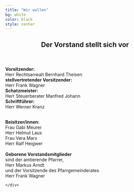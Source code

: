 ```yaml
---
title: "Wir wollen"
bg: white
color: black
style: center
---
```

<section id="one" class="main style1">
  <div class="container">
    <div class="row 150%">
      <div class="6u 12u$(medium)">
        <header class="major">
          <h2>Der Vorstand stellt sich vor</h2>
        </header>
         <p>
         <b>Vorsitzender:</b><br> Herr Rechtsanwalt Bernhard Theisen<br>
         <b>stellvertretender Vorsitzender:</b><br>
          Herr Frank Wagner<br>
         <b>Schatzmeister:</b><br>
          Herr Steuerberater Manfred Johann<br>
        <b>Schriftführer:</b><br>
         Herr Werner Kranz<br>
         </p>
      </div>
      <div class="6u$ 12u$(medium) important(medium)">
        <p>
        <br>
        <b>Beisitzer/innen:</b><br>
        Frau Gabi Meurer<br>
        Herr Helmut Laux<br>
        Frau Vera Marx<br>
        Herr Ralf Heigwer<br><br>        
        <b>Geborene Vorstandsmitglieder</b><br>
        sind der amtierende Pfarrer,<br>
        Herr Markus Arndt 
        <br>und der Vorsitzende des Pfarrgemeinderates<br>
        Herr Frank Wagner
        </p>
      </div>
    </div>
  </div>
</section>

<section id="two" class="main style2" style="background-position: center center;background-image: url('images/overlay1.png'), url('../../images/vorstand.jpg');">
  <div class="container">
    <div class="row 150%" style="height:340px;">
      
    </div>
  </div>
</section>
